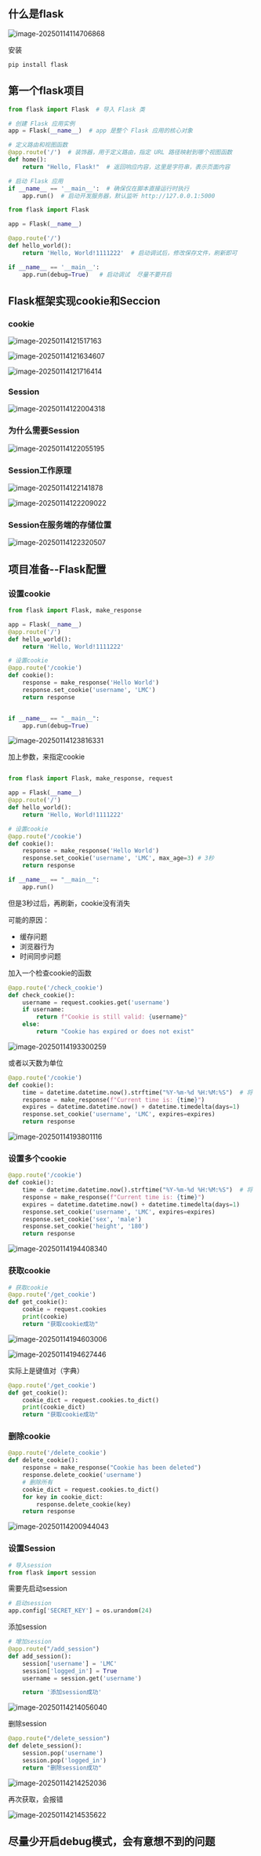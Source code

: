 ## 什么是flask

![image-20250114114706868](https://s2.loli.net/2025/01/14/ZJkmUeMhyjF3ECX.png)

安装

```
pip install flask
```



## 第一个flask项目

```python
from flask import Flask  # 导入 Flask 类

# 创建 Flask 应用实例
app = Flask(__name__)  # app 是整个 Flask 应用的核心对象

# 定义路由和视图函数
@app.route('/')  # 装饰器，用于定义路由，指定 URL 路径映射到哪个视图函数
def home():
    return "Hello, Flask!"  # 返回响应内容，这里是字符串，表示页面内容

# 启动 Flask 应用
if __name__ == '__main__':  # 确保仅在脚本直接运行时执行
    app.run()  # 启动开发服务器，默认监听 http://127.0.0.1:5000

```



```python
from flask import Flask

app = Flask(__name__)

@app.route('/')
def hello_world():
    return 'Hello, World!1111222'  # 启动调试后，修改保存文件，刷新即可

if __name__ == '__main__':
    app.run(debug=True)   # 启动调试  尽量不要开启
```



## Flask框架实现cookie和Seccion

### cookie

![image-20250114121517163](https://s2.loli.net/2025/01/14/WuogmZPiHINnd7K.png)

![image-20250114121634607](https://s2.loli.net/2025/01/14/Tzw83qox4jyL5GP.png)

![image-20250114121716414](https://s2.loli.net/2025/01/14/ju6PC3iGdEfnXMh.png)

### Session

![image-20250114122004318](https://s2.loli.net/2025/01/14/3bp8TJhEKB1lIFt.png)

### 为什么需要Session

![image-20250114122055195](https://s2.loli.net/2025/01/14/o8sITfOFhgqtx7e.png)

### Session工作原理

![image-20250114122141878](https://s2.loli.net/2025/01/14/vcl4GjOUghyTkKq.png)

![image-20250114122209022](https://s2.loli.net/2025/01/14/Kcka7NPbQ2Hvxf3.png)

### Session在服务端的存储位置

![image-20250114122320507](https://s2.loli.net/2025/01/14/kiPF4j3Dhtgzd2A.png)



## 项目准备--Flask配置

### 设置cookie

```python
from flask import Flask, make_response

app = Flask(__name__)
@app.route('/')
def hello_world():
    return 'Hello, World!1111222'

# 设置cookie
@app.route('/cookie')
def cookie():
    response = make_response('Hello World')
    response.set_cookie('username', 'LMC')
    return response


if __name__ == "__main__":
    app.run(debug=True)
```

![image-20250114123816331](https://s2.loli.net/2025/01/14/X1QnocJMTLqIy8v.png)

加上参数，来指定cookie

```python

from flask import Flask, make_response, request

app = Flask(__name__)
@app.route('/')
def hello_world():
    return 'Hello, World!1111222'

# 设置cookie
@app.route('/cookie')
def cookie():
    response = make_response('Hello World')
    response.set_cookie('username', 'LMC', max_age=3) # 3秒
    return response

if __name__ == "__main__":
    app.run()
```

但是3秒过后，再刷新，cookie没有消失

可能的原因：

* 缓存问题
* 浏览器行为
* 时间同步问题

加入一个检查cookie的函数

```python
@app.route('/check_cookie')
def check_cookie():
    username = request.cookies.get('username')
    if username:
        return f"Cookie is still valid: {username}"
    else:
        return "Cookie has expired or does not exist"
```

![image-20250114193300259](https://s2.loli.net/2025/01/14/bfKvseYCa5WFSq9.png)

或者以天数为单位

```python
@app.route('/cookie')
def cookie():
    time = datetime.datetime.now().strftime("%Y-%m-%d %H:%M:%S")  # 将 datetime 转为字符串
    response = make_response(f"Current time is: {time}")
    expires = datetime.datetime.now() + datetime.timedelta(days=1)
    response.set_cookie('username', 'LMC', expires=expires)
    return response
```

![image-20250114193801116](https://s2.loli.net/2025/01/14/jFs95cmoiYPx74f.png)

### 设置多个cookie

```python
@app.route('/cookie')
def cookie():
    time = datetime.datetime.now().strftime("%Y-%m-%d %H:%M:%S")  # 将 datetime 转为字符串
    response = make_response(f"Current time is: {time}")
    expires = datetime.datetime.now() + datetime.timedelta(days=1)
    response.set_cookie('username', 'LMC', expires=expires)
    response.set_cookie('sex', 'male')
    response.set_cookie('height', '180')
    return response
```

![image-20250114194408340](https://s2.loli.net/2025/01/14/CiY96TmXse4Anvw.png)

### 获取cookie

```python
# 获取cookie
@app.route('/get_cookie')
def get_cookie():
    cookie = request.cookies
    print(cookie)
    return "获取cookie成功"
```

![image-20250114194603006](https://s2.loli.net/2025/01/14/EOjqcugorIvdTpW.png)

![image-20250114194627446](https://s2.loli.net/2025/01/14/PJzu8M36aymcGHK.png)

实际上是键值对（字典）

```python
@app.route('/get_cookie')
def get_cookie():
    cookie_dict = request.cookies.to_dict()
    print(cookie_dict)
    return "获取cookie成功"
```

### 删除cookie

```python
@app.route('/delete_cookie')
def delete_cookie():
    response = make_response("Cookie has been deleted")
    response.delete_cookie('username')
    # 删除所有
    cookie_dict = request.cookies.to_dict()
    for key in cookie_dict:
        response.delete_cookie(key)
    return response
```

![image-20250114200944043](https://s2.loli.net/2025/01/14/jrQC4VRcESNXG2v.png)



### 设置Session

```python
# 导入session
from flask import session
```

需要先启动session

```python
# 启动session
app.config['SECRET_KEY'] = os.urandom(24)
```

添加session

```python
# 增加session
@app.route("/add_session")
def add_session():
    session['username'] = 'LMC'
    session['logged_in'] = True
    username = session.get('username')

    return '添加session成功'
```

![image-20250114214056040](https://s2.loli.net/2025/01/14/3XAE5YucelaC1Ut.png)

删除session

```python
@app.route("/delete_session")
def delete_session():
    session.pop('username')
    session.pop('logged_in')
    return "删除session成功"
```

![image-20250114214252036](https://s2.loli.net/2025/01/14/Y2KgZBOvrqFnosJ.png)

再次获取，会报错

![image-20250114214535622](https://s2.loli.net/2025/01/14/KyLhuReU6wHV84F.png)



## 尽量少开启debug模式，会有意想不到的问题
